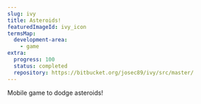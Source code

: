 ```yaml
---
slug: ivy
title: Asteroids!
featuredImageId: ivy_icon
termsMap:
  development-area:
    - game
extra:
  progress: 100
  status: completed
  repository: https://bitbucket.org/josec89/ivy/src/master/
---
```


Mobile game to dodge asteroids!